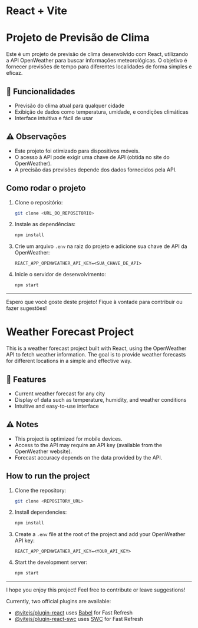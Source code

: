 # React + Vite

# Projeto de Previsão de Clima

Este é um projeto de previsão de clima desenvolvido com React, utilizando a API OpenWeather para buscar informações meteorológicas. O objetivo é fornecer previsões de tempo para diferentes localidades de forma simples e eficaz.

## 🚀 Funcionalidades

- Previsão do clima atual para qualquer cidade
- Exibição de dados como temperatura, umidade, e condições climáticas
- Interface intuitiva e fácil de usar

## ⚠️ Observações

- Este projeto foi otimizado para dispositivos móveis.
- O acesso à API pode exigir uma chave de API (obtida no site do OpenWeather).
- A precisão das previsões depende dos dados fornecidos pela API.

## Como rodar o projeto

1. Clone o repositório:
    ```bash
    git clone <URL_DO_REPOSITORIO>
    ```
2. Instale as dependências:
    ```bash
    npm install
    ```
3. Crie um arquivo `.env` na raiz do projeto e adicione sua chave de API da OpenWeather:
    ```env
    REACT_APP_OPENWEATHER_API_KEY=<SUA_CHAVE_DE_API>
    ```
4. Inicie o servidor de desenvolvimento:
    ```bash
    npm start
    ```

---

Espero que você goste deste projeto! Fique à vontade para contribuir ou fazer sugestões!

# Weather Forecast Project

This is a weather forecast project built with React, using the OpenWeather API to fetch weather information. The goal is to provide weather forecasts for different locations in a simple and effective way.

## 🚀 Features

- Current weather forecast for any city
- Display of data such as temperature, humidity, and weather conditions
- Intuitive and easy-to-use interface

## ⚠️ Notes

- This project is optimized for mobile devices.
- Access to the API may require an API key (available from the OpenWeather website).
- Forecast accuracy depends on the data provided by the API.

## How to run the project

1. Clone the repository:
    ```bash
    git clone <REPOSITORY_URL>
    ```
2. Install dependencies:
    ```bash
    npm install
    ```
3. Create a `.env` file at the root of the project and add your OpenWeather API key:
    ```env
    REACT_APP_OPENWEATHER_API_KEY=<YOUR_API_KEY>
    ```
4. Start the development server:
    ```bash
    npm start
    ```

---

I hope you enjoy this project! Feel free to contribute or leave suggestions!



Currently, two official plugins are available:

- [@vitejs/plugin-react](https://github.com/vitejs/vite-plugin-react/blob/main/packages/plugin-react/README.md) uses [Babel](https://babeljs.io/) for Fast Refresh
- [@vitejs/plugin-react-swc](https://github.com/vitejs/vite-plugin-react-swc) uses [SWC](https://swc.rs/) for Fast Refresh
